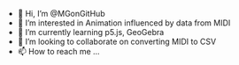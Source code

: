 - 👋 Hi, I’m @MGonGitHub
- 👀 I’m interested in Animation influenced by data from MIDI
- 🌱 I’m currently learning p5.js, GeoGebra
- 💞️ I’m looking to collaborate on converting MIDI to CSV
- 📫 How to reach me ...

<!---
MGonGitHub/MGonGitHub is a ✨ special ✨ repository because its `README.md` (this file) appears on your GitHub profile.
You can click the Preview link to take a look at your changes.
--->
